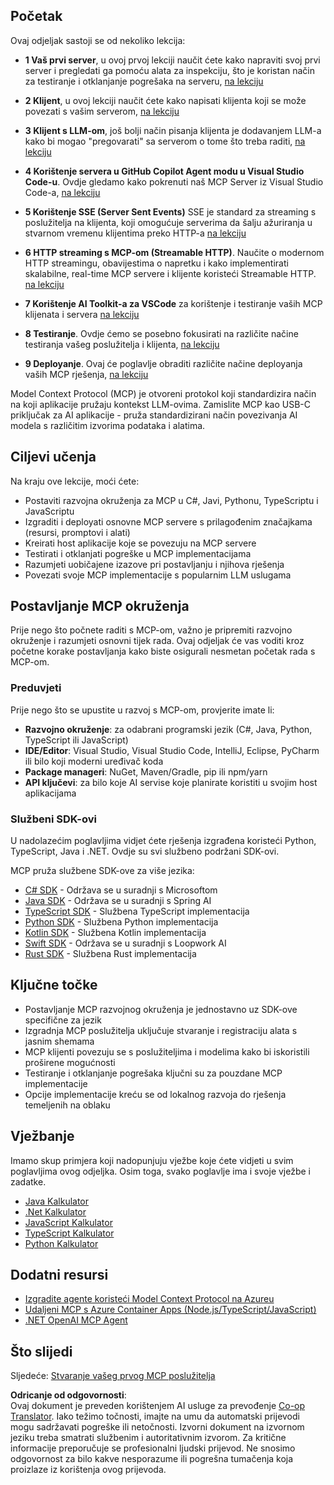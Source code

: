 <!--
CO_OP_TRANSLATOR_METADATA:
{
  "original_hash": "860935ff95d05b006d1d3323e8e3f9e8",
  "translation_date": "2025-07-13T17:20:51+00:00",
  "source_file": "03-GettingStarted/README.md",
  "language_code": "hr"
}
-->
## Početak  

Ovaj odjeljak sastoji se od nekoliko lekcija:

- **1 Vaš prvi server**, u ovoj prvoj lekciji naučit ćete kako napraviti svoj prvi server i pregledati ga pomoću alata za inspekciju, što je koristan način za testiranje i otklanjanje pogrešaka na serveru, [na lekciju](01-first-server/README.md)

- **2 Klijent**, u ovoj lekciji naučit ćete kako napisati klijenta koji se može povezati s vašim serverom, [na lekciju](02-client/README.md)

- **3 Klijent s LLM-om**, još bolji način pisanja klijenta je dodavanjem LLM-a kako bi mogao "pregovarati" sa serverom o tome što treba raditi, [na lekciju](03-llm-client/README.md)

- **4 Korištenje servera u GitHub Copilot Agent modu u Visual Studio Code-u**. Ovdje gledamo kako pokrenuti naš MCP Server iz Visual Studio Code-a, [na lekciju](04-vscode/README.md)

- **5 Korištenje SSE (Server Sent Events)** SSE je standard za streaming s poslužitelja na klijenta, koji omogućuje serverima da šalju ažuriranja u stvarnom vremenu klijentima preko HTTP-a [na lekciju](05-sse-server/README.md)

- **6 HTTP streaming s MCP-om (Streamable HTTP)**. Naučite o modernom HTTP streamingu, obavijestima o napretku i kako implementirati skalabilne, real-time MCP servere i klijente koristeći Streamable HTTP. [na lekciju](06-http-streaming/README.md)

- **7 Korištenje AI Toolkit-a za VSCode** za korištenje i testiranje vaših MCP klijenata i servera [na lekciju](07-aitk/README.md)

- **8 Testiranje**. Ovdje ćemo se posebno fokusirati na različite načine testiranja vašeg poslužitelja i klijenta, [na lekciju](08-testing/README.md)

- **9 Deployanje**. Ovaj će poglavlje obraditi različite načine deployanja vaših MCP rješenja, [na lekciju](09-deployment/README.md)

Model Context Protocol (MCP) je otvoreni protokol koji standardizira način na koji aplikacije pružaju kontekst LLM-ovima. Zamislite MCP kao USB-C priključak za AI aplikacije - pruža standardizirani način povezivanja AI modela s različitim izvorima podataka i alatima.

## Ciljevi učenja

Na kraju ove lekcije, moći ćete:

- Postaviti razvojna okruženja za MCP u C#, Javi, Pythonu, TypeScriptu i JavaScriptu
- Izgraditi i deployati osnovne MCP servere s prilagođenim značajkama (resursi, promptovi i alati)
- Kreirati host aplikacije koje se povezuju na MCP servere
- Testirati i otklanjati pogreške u MCP implementacijama
- Razumjeti uobičajene izazove pri postavljanju i njihova rješenja
- Povezati svoje MCP implementacije s popularnim LLM uslugama

## Postavljanje MCP okruženja

Prije nego što počnete raditi s MCP-om, važno je pripremiti razvojno okruženje i razumjeti osnovni tijek rada. Ovaj odjeljak će vas voditi kroz početne korake postavljanja kako biste osigurali nesmetan početak rada s MCP-om.

### Preduvjeti

Prije nego što se upustite u razvoj s MCP-om, provjerite imate li:

- **Razvojno okruženje**: za odabrani programski jezik (C#, Java, Python, TypeScript ili JavaScript)
- **IDE/Editor**: Visual Studio, Visual Studio Code, IntelliJ, Eclipse, PyCharm ili bilo koji moderni uređivač koda
- **Package manageri**: NuGet, Maven/Gradle, pip ili npm/yarn
- **API ključevi**: za bilo koje AI servise koje planirate koristiti u svojim host aplikacijama


### Službeni SDK-ovi

U nadolazećim poglavljima vidjet ćete rješenja izgrađena koristeći Python, TypeScript, Java i .NET. Ovdje su svi službeno podržani SDK-ovi.

MCP pruža službene SDK-ove za više jezika:
- [C# SDK](https://github.com/modelcontextprotocol/csharp-sdk) - Održava se u suradnji s Microsoftom
- [Java SDK](https://github.com/modelcontextprotocol/java-sdk) - Održava se u suradnji s Spring AI
- [TypeScript SDK](https://github.com/modelcontextprotocol/typescript-sdk) - Službena TypeScript implementacija
- [Python SDK](https://github.com/modelcontextprotocol/python-sdk) - Službena Python implementacija
- [Kotlin SDK](https://github.com/modelcontextprotocol/kotlin-sdk) - Službena Kotlin implementacija
- [Swift SDK](https://github.com/modelcontextprotocol/swift-sdk) - Održava se u suradnji s Loopwork AI
- [Rust SDK](https://github.com/modelcontextprotocol/rust-sdk) - Službena Rust implementacija

## Ključne točke

- Postavljanje MCP razvojnog okruženja je jednostavno uz SDK-ove specifične za jezik
- Izgradnja MCP poslužitelja uključuje stvaranje i registraciju alata s jasnim shemama
- MCP klijenti povezuju se s poslužiteljima i modelima kako bi iskoristili proširene mogućnosti
- Testiranje i otklanjanje pogrešaka ključni su za pouzdane MCP implementacije
- Opcije implementacije kreću se od lokalnog razvoja do rješenja temeljenih na oblaku

## Vježbanje

Imamo skup primjera koji nadopunjuju vježbe koje ćete vidjeti u svim poglavljima ovog odjeljka. Osim toga, svako poglavlje ima i svoje vježbe i zadatke.

- [Java Kalkulator](./samples/java/calculator/README.md)
- [.Net Kalkulator](../../../03-GettingStarted/samples/csharp)
- [JavaScript Kalkulator](./samples/javascript/README.md)
- [TypeScript Kalkulator](./samples/typescript/README.md)
- [Python Kalkulator](../../../03-GettingStarted/samples/python)

## Dodatni resursi

- [Izgradite agente koristeći Model Context Protocol na Azureu](https://learn.microsoft.com/azure/developer/ai/intro-agents-mcp)
- [Udaljeni MCP s Azure Container Apps (Node.js/TypeScript/JavaScript)](https://learn.microsoft.com/samples/azure-samples/mcp-container-ts/mcp-container-ts/)
- [.NET OpenAI MCP Agent](https://learn.microsoft.com/samples/azure-samples/openai-mcp-agent-dotnet/openai-mcp-agent-dotnet/)

## Što slijedi

Sljedeće: [Stvaranje vašeg prvog MCP poslužitelja](01-first-server/README.md)

**Odricanje od odgovornosti**:  
Ovaj dokument je preveden korištenjem AI usluge za prevođenje [Co-op Translator](https://github.com/Azure/co-op-translator). Iako težimo točnosti, imajte na umu da automatski prijevodi mogu sadržavati pogreške ili netočnosti. Izvorni dokument na izvornom jeziku treba smatrati službenim i autoritativnim izvorom. Za kritične informacije preporučuje se profesionalni ljudski prijevod. Ne snosimo odgovornost za bilo kakve nesporazume ili pogrešna tumačenja koja proizlaze iz korištenja ovog prijevoda.